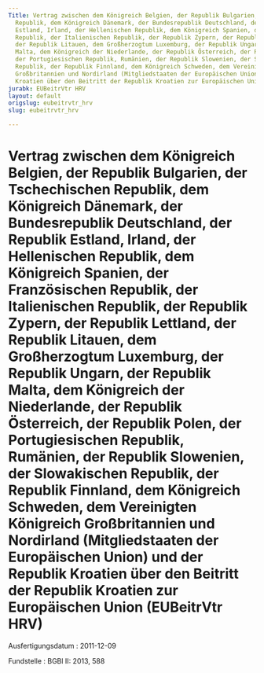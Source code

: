 ```yaml
---
Title: Vertrag zwischen dem Königreich Belgien, der Republik Bulgarien, der Tschechischen
  Republik, dem Königreich Dänemark, der Bundesrepublik Deutschland, der Republik
  Estland, Irland, der Hellenischen Republik, dem Königreich Spanien, der Französischen
  Republik, der Italienischen Republik, der Republik Zypern, der Republik Lettland,
  der Republik Litauen, dem Großherzogtum Luxemburg, der Republik Ungarn, der Republik
  Malta, dem Königreich der Niederlande, der Republik Österreich, der Republik Polen,
  der Portugiesischen Republik, Rumänien, der Republik Slowenien, der Slowakischen
  Republik, der Republik Finnland, dem Königreich Schweden, dem Vereinigten Königreich
  Großbritannien und Nordirland (Mitgliedstaaten der Europäischen Union) und der Republik
  Kroatien über den Beitritt der Republik Kroatien zur Europäischen Union
jurabk: EUBeitrVtr HRV
layout: default
origslug: eubeitrvtr_hrv
slug: eubeitrvtr_hrv

---
```


# Vertrag zwischen dem Königreich Belgien, der Republik Bulgarien, der Tschechischen Republik, dem Königreich Dänemark, der Bundesrepublik Deutschland, der Republik Estland, Irland, der Hellenischen Republik, dem Königreich Spanien, der Französischen Republik, der Italienischen Republik, der Republik Zypern, der Republik Lettland, der Republik Litauen, dem Großherzogtum Luxemburg, der Republik Ungarn, der Republik Malta, dem Königreich der Niederlande, der Republik Österreich, der Republik Polen, der Portugiesischen Republik, Rumänien, der Republik Slowenien, der Slowakischen Republik, der Republik Finnland, dem Königreich Schweden, dem Vereinigten Königreich Großbritannien und Nordirland (Mitgliedstaaten der Europäischen Union) und der Republik Kroatien über den Beitritt der Republik Kroatien zur Europäischen Union (EUBeitrVtr HRV)

Ausfertigungsdatum
:   2011-12-09

Fundstelle
:   BGBl II: 2013, 588

